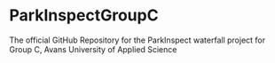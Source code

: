 # ParkInspectGroupC
The official GitHub Repository for the ParkInspect waterfall project for Group C, Avans University of Applied Science

